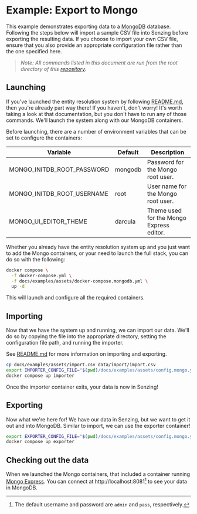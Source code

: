 # Example: Export to Mongo

This example demonstrates exporting data to a [MongoDB][mongo] database.
Following the steps below will import a sample CSV file into Senzing before
exporting the resulting data. If you choose to import your own CSV file, ensure
that you also provide an appropriate configuration file rather than the one
specified here.

> _Note: All commands listed in this document are run from the root directory of
> this [repository][repo]._

## Launching

If you've launched the entity resolution system by following
[README.md][readme:launching], then you're already part way there! If you haven't,
don't worry! It's worth taking a look at that documentation, but you don't have
to run any of those commands. We'll launch the system along with our MongoDB
containers.

Before launching, there are a number of environment variables that can be set to
configure the containers:

| Variable                   | Default | Description                              |
|----------------------------|---------|------------------------------------------|
| MONGO_INITDB_ROOT_PASSWORD | mongodb | Password for the Mongo root user.        |
| MONGO_INITDB_ROOT_USERNAME | root    | User name for the Mongo root user.       |
| MONGO_UI_EDITOR_THEME      | darcula | Theme used for the Mongo Express editor. |

Whether you already have the entity resolution system up and you just want to
add the Mongo containers, or your need to launch the full stack, you can do so
with the following:

```bash
docker compose \
  -f docker-compose.yml \
  -f docs/examples/assets/docker-compose.mongodb.yml \
  up -d
```

This will launch and configure all the required containers.

## Importing

Now that we have the system up and running, we can import our data. We'll do so
by copying the file into the appropriate directory, setting the configuration
file path, and running the importer.

See [README.md][readme:import] for more information on importing and exporting. 

```bash
cp docs/examples/assets/import.csv data/import/import.csv
export IMPORTER_CONFIG_FILE="$(pwd)/docs/examples/assets/config.mongo.yml"
docker compose up importer
```

Once the importer container exits, your data is now in Senzing!

## Exporting

Now what we're here for! We have our data in Senzing, but we want to get it out
and into MongoDB. Similar to import, we can use the exporter container!

```bash
export EXPORTER_CONFIG_FILE="$(pwd)/docs/examples/assets/config.mongo.yml"
docker compose up exporter
```

## Checking out the data

When we launched the Mongo containers, that included a container running
[Mongo Express][mongo-express]. You can connect at http://localhost:8081[^1] to
see your data in MongoDB.

[mongo]: https://www.mongodb.com/
[mongo-express]: https://github.com/mongo-express/mongo-express
[readme:import]: ../../README.md#importing--exporting
[readme:launching]: ../../README.md#launching
[repo]: https://github.com/codeforamerica/cmr-entity-resolution

[^1]: The default username and password are `admin` and `pass`, respectively.

